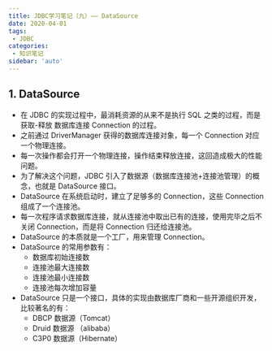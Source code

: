 ```yaml
---
title: JDBC学习笔记（九）—— DataSource
date: 2020-04-01
tags:
 - JDBC
categories:
 - 知识笔记
sidebar: 'auto'
---
```



## 1. DataSource

- 在 JDBC 的实现过程中，最消耗资源的从来不是执行 SQL 之类的过程，而是获取-释放 数据库连接 Connection 的过程。
- 之前通过 DriverManager 获得的数据库连接对象，每一个 Connection 对应一个物理连接。
- 每一次操作都会打开一个物理连接，操作结束释放连接，这回造成极大的性能问题。
- 为了解决这个问题，JDBC 引入了数据源（数据库连接池+连接池管理）的概念，也就是 DataSource 接口。
- DataSource 在系统启动时，建立了足够多的 Connection，这些 Connection 组成了一个连接池。
- 每一次程序请求数据库连接，就从连接池中取出已有的连接，使用完毕之后不关闭 Connection，而是将 Connection 归还给连接池。
- DataSource 的本质就是一个工厂，用来管理 Connection。
- DataSource 的常用参数有：
  - 数据库初始连接数
  - 连接池最大连接数
  - 连接池最小连接数
  - 连接池每次增加容量
- DataSource 只是一个接口，具体的实现由数据库厂商和一些开源组织开发，比较著名的有：
  - DBCP 数据源（Tomcat）
  - Druid 数据源 （alibaba）
  - C3P0 数据源（Hibernate）
 